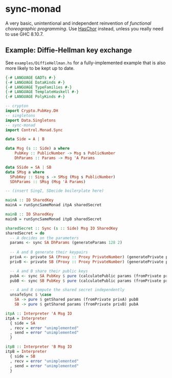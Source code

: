 # sync-monad

A very basic, unintentional and independent reinvention of
_functional choreographic programming_. Use
[HasChor](https://hackage.haskell.org/package/HasChor) instead, unless you
really need to use GHC 8.10.7.

## Example: Diffie-Hellman key exchange

See `examples/DiffieHellman.hs` for a fully-implemented example that is also
more likely to be kept up to date.

```haskell
{-# LANGUAGE GADTs #-}
{-# LANGUAGE DataKinds #-}
{-# LANGUAGE TypeFamilies #-}
{-# LANGUAGE TemplateHaskell #-}
{-# LANGUAGE PolyKinds #-}

-- crypton
import Crypto.PubKey.DH
-- singletons
import Data.Singletons
-- sync-monad
import Control.Monad.Sync

data Side = A | B

data Msg (s :: Side) a where
    PubKey :: PublicNumber -> Msg s PublicNumber
    DhParams :: Params -> Msg 'A Params

data SSide = SA | SB
data SMsg a where
  SPubKey :: Sing s -> SMsg (Msg s PublicNumber)
  SDhParams :: SMsg (Msg 'A Params)

-- (insert SingI, SDecide boilerplate here)

mainA :: IO SharedKey
mainA = runSyncSameMonad itpA sharedSecret

mainB :: IO SharedKey
mainB = runSyncSameMonad itpB sharedSecret

sharedSecret :: Sync (s :: Side) Msg IO SharedKey
sharedSecret = do
  -- A decides on the parameters
  params <- sync SA DhParams (generateParams 128 2)
  
  -- A and B generate their keypairs
  privA <- private SA (Proxy :: Proxy PrivateNumber) (generatePrivate params)
  privB <- private SB (Proxy :: Proxy PrivateNumber) (generatePrivate params)

  -- A and B share their public keys
  pubA <- sync SA PubKey $ pure (calculatePublic params (fromPrivate privA))
  pubB <- sync SB PubKey $ pure (calculatePublic params (fromPrivate privB))

  -- A and B compute the shared secret independently
  unsafeSync $ \case
    SA -> pure $ getShared params (fromPrivate privA) pubB
    SB -> pure $ getShared params (fromPrivate privB) pubA

itpA :: Interpreter 'A Msg IO
itpA = Interpreter
  { side = SA
  , recv = error "unimplemented"
  , send = error "unimplemented"
  }

itpB :: Interpreter 'B Msg IO
itpB = Interpreter
  { side = SB
  , recv = error "unimplemented"
  , send = error "unimplemented"
  }
```
